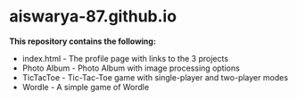 # aiswarya-87.github.io

<b>This repository contains the following:</b><br>
<ul>
  <li>index.html - The profile page with links to the 3 projects</li>
  <li>Photo Album - Photo Album with image processing options</li>
  <li>TicTacToe - Tic-Tac-Toe game with single-player and two-player modes</li>
  <li>Wordle - A simple game of Wordle</li>
</ul>
